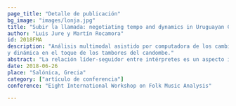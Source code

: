 ```yaml
---
page_title: "Detalle de publicación"
bg_image: "images/lonja.jpg" 
title: "Subir la llamada: negotiating tempo and dynamics in Uruguayan Candombe drumming"  
author: "Luis Jure y Martín Rocamora"  
id: 2018FMA
description: "Análisis multimodal asistido por computadora de los cambios de tiempo
y dinámica en el toque de los tambores del candombe."  
abstract: "La relación líder-seguidor entre intérpretes es un aspecto importante en los estudios del *entrainment* interpersonal en el contexto de la interpretación musical, especialmente cuando se analiza el papel del liderazgo en instancias de cambio de tempo y/o dinámica. Esta investigación se centra en el candombe uruguayo, una rica tradición de percusión profundamente arraigada en la cultura afroatlántica. El propósito de este trabajo es analizar los mecanismos por los cuales los tamborileros de candombe pueden coordinar y sincronizar los cambios de tempo y dinámica durante la interpretación, específicamente en el proceso denominado “subir la llamada”. De especial interés es el análisis de las indicaciones dadas por el tamborilero que dirige al resto del grupo en el proceso. Tomando como caso de estudio una grabación particular realizada por tres expertos percusionistas de candombe, se aplicaron varias herramientas computacionales para extraer características relevantes para el análisis a partir de las señales de audio y vídeo."  
date: 2018-06-26  
place: "Salónica, Grecia"  
category: ["artículo de conferencia"]  
conference: "Eight International Workshop on Folk Music Analysis"  

---
```


